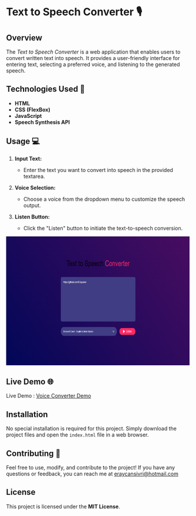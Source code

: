 # Text to Speech Converter 🎙️

## Overview
The *Text to Speech Converter* is a web application that enables users to convert written text into speech. It provides a user-friendly interface for entering text, selecting a preferred voice, and listening to the generated speech.


## Technologies Used 🚀
- **HTML**
- **CSS (FlexBox)**
- **JavaScript**
- **Speech Synthesis API**

## Usage 💻
1. **Input Text:**
   - Enter the text you want to convert into speech in the provided textarea.

2. **Voice Selection:**
   - Choose a voice from the dropdown menu to customize the speech output.

3. **Listen Button:**
   - Click the "Listen" button to initiate the text-to-speech conversion.


<img src="./images/readme.png" alt="" width="500" height="350">

## Live Demo 🌐
Live Demo : [Voice Converter Demo](https://text-to-speech-converter-lac.vercel.app)

## Installation
No special installation is required for this project. Simply download the project files and open the `index.html` file in a web browser.

## Contributing 🤝
Feel free to use, modify, and contribute to the project! If you have any questions or feedback, you can reach me at eraycansivri@hotmail.com

## License
This project is licensed under the **MIT License**.
